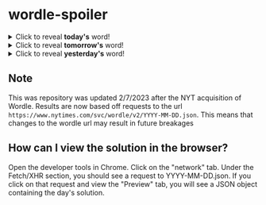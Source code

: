 # wordle-spoiler

<details>
  <summary>Click to reveal <b>today's</b> word!</summary>
  <br>
  <b> toast </b>
</details>

<details>
  <summary>Click to reveal <b>tomorrow's</b> word!</summary>
  <br>
  <b> rivet </b>
</details>

<details>
  <summary>Click to reveal <b>yesterday's</b> word!</summary>
  <br>
  <b> false </b>
</details>

## Note
This was repository was updated 2/7/2023 after the NYT acquisition of Wordle. Results are now based off requests to the url `https://www.nytimes.com/svc/wordle/v2/YYYY-MM-DD.json`. This means that changes to the wordle url may result in future breakages

## How can I view the solution in the browser?
Open the developer tools in Chrome. Click on the "network" tab. Under the Fetch/XHR section, you should see a request to YYYY-MM-DD.json. If you click on that request and view the "Preview" tab, you will see a JSON object containing the day's solution.